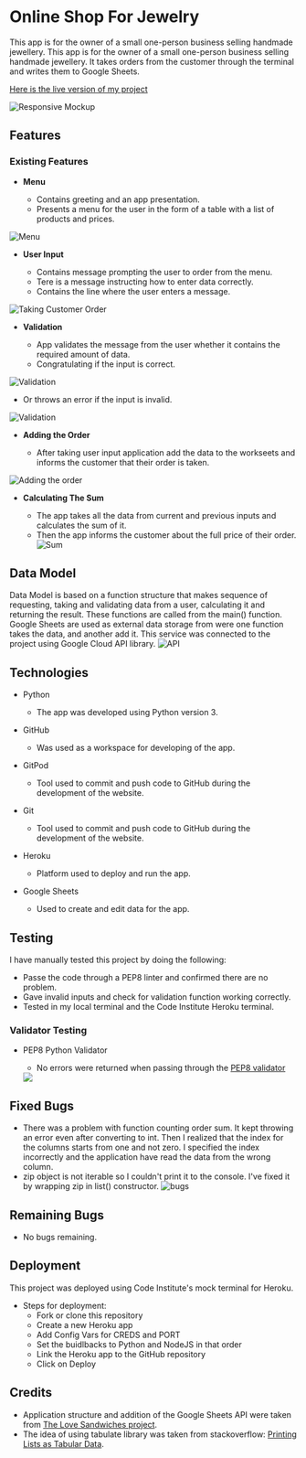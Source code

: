 # Online Shop For Jewelry

This app is for the owner of a small one-person business selling handmade jewellery. This app is for the owner of a small one-person business selling handmade jewellery. It takes orders from the customer through the terminal and writes them to Google Sheets.

[Here is the live version of my project](https://online-shop-for-jewelry.herokuapp.com/)


![Responsive Mockup](assets/images/mockup.png)

## Features 


### Existing Features

- __Menu__

  - Contains greeting and an app presentation.
  - Presents a menu for the user in the form of a table with a list of products and prices.
  
![Menu](assets/images/menu.png)

- __User Input__

  - Contains message prompting the user to order from the menu. 
  - Tere is a message instructing how to enter data correctly.
  - Contains the line where the user enters a message.

![Taking Customer Order](assets/images/input.png)

- __Validation__

  - App validates the message from the user whether it contains the required amount of data.
  - Congratulating if the input is correct.

![Validation](assets/images/validation_right.png)

  - Or throws an error if the input is invalid.

![Validation](assets/images/validation_wrong.png)


- __Adding the Order__ 

  - After taking user input application add the data to the workseets and informs the customer that their order is taken.

![Adding the order](assets/images/adding_the_data.png)

- __Calculating The Sum__

  - The app takes all the data from current and previous inputs and calculates the sum of it.
  - Then the app informs the customer about the full price of their order.
![Sum](assets/images/order_sum.png)


## Data Model

Data Model is based on a function structure that makes sequence of requesting, taking and validating data from a user, calculating it and returning the result. These functions are called from the main() function.
Google Sheets are used as external data storage from were one function takes the data, and another add it. This service was connected to the project using Google Cloud API library.
![API](assets/images/google_cloud3.png)


## Technologies

- Python

  - The app was developed using Python version 3.


- GitHub
  - Was used as a workspace for developing of the app.

- GitPod

  - Tool used to commit and push code to GitHub during the development of the website.

- Git

  - Tool used to commit and push code to GitHub during the development of the website.

- Heroku

  - Platform used to deploy and run the app.

- Google Sheets

  - Used to create and edit data for the app.


## Testing 

I have manually tested this project by doing the following:
- Passe the code through a PEP8 linter and confirmed there are no problem.
- Gave invalid inputs and check  for validation function working correctly.
- Tested in my local terminal and the Code Institute Heroku terminal.


### Validator Testing 

- PEP8 Python Validator
  - No errors were returned when passing through the [PEP8 validator](https://pep8ci.herokuapp.com)

  <img src="assets/images/python_validator.png">

## Fixed Bugs

- There was a problem with function counting order sum. It kept throwing an error even after converting to int. Then I realized that the index for the columns starts from one and not zero. I specified the index incorrectly and the application have read the data from the wrong column.
- zip object is not iterable so I couldn't print it to the console. I've fixed it by wrapping zip in list() constructor.
![bugs](assets/images/bugs.png)

## Remaining Bugs
 - No bugs remaining.


## Deployment

This project was deployed using Code Institute's mock terminal for Heroku.

- Steps for deployment:
  - Fork or clone this repository
  - Create a new Heroku app
  - Add Config Vars for CREDS and PORT
  - Set the buidlbacks to Python and NodeJS in that order
  - Link the Heroku app to the GitHub repository
  - Click on Deploy

## Credits

- Application structure and addition of the Google Sheets API were taken from [The Love Sandwiches project](https://learn.codeinstitute.net/courses/course-v1:CodeInstitute+LS101+2021_T1/courseware/293ee9d8ff3542d3b877137ed81b9a5b/071036790a5642f9a6f004f9888b6a45/).
- The idea of using tabulate library was taken from stackoverflow: [Printing Lists as Tabular Data](https://stackoverflow.com/questions/9535954/printing-lists-as-tabular-data).

